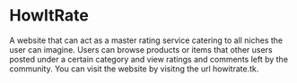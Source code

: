 # HowItRate
A website that can act as a master rating service catering to all niches the user can imagine. Users can browse products or items that other users posted under a certain category and view ratings and comments left by the community. You can visit the website by visitng the url howitrate.tk.
